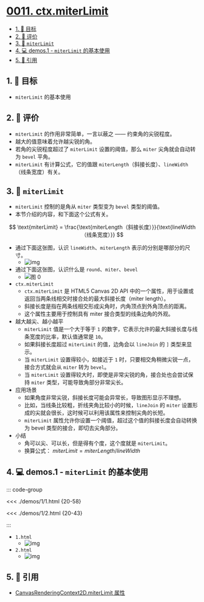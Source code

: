 # [0011. ctx.miterLimit](https://github.com/tnotesjs/TNotes.canvas/tree/main/notes/0011.%20ctx.miterLimit)

<!-- region:toc -->

- [1. 🎯 目标](#1--目标)
- [2. 🫧 评价](#2--评价)
- [3. 📒 `miterLimit`](#3--miterlimit)
- [4. 💻 demos.1 - `miterLimit` 的基本使用](#4--demos1---miterlimit-的基本使用)
- [5. 🔗 引用](#5--引用)

<!-- endregion:toc -->

## 1. 🎯 目标

- `miterLimit` 的基本使用

## 2. 🫧 评价

- `miterLimit` 的作用非常简单，一言以蔽之 —— 约束角的尖锐程度。
- 越大的值意味着允许越尖锐的角。
- 若角的尖锐程度超过了 `miterLimit` 设置的阈值，那么 `miter` 尖角就会自动转为 `bevel` 平角。
- `miterLimit` 有计算公式，它的值跟 `miterLength`（斜接长度）、`lineWidth`（线条宽度）有关。

## 3. 📒 `miterLimit`

- `miterLimit` 控制的是角从 `miter` 类型变为 `bevel` 类型的阈值。
- 本节介绍的内容，和下面这个公式有关。

$$
\text{miterLimit} = \frac{\text{miterLength（斜接长度）}}{\text{lineWidth（线条宽度）}}
$$

- 通过下面这张图，认识 `lineWidth`、`miterLength` 表示的分别是哪部分的尺寸。
  - ![img](https://cdn.jsdelivr.net/gh/tnotesjs/imgs@main/2024-10-03-23-11-03.png)
- 通过下面这张图，认识什么是 `round`、`miter`、`bevel`
  - ![图 0](https://cdn.jsdelivr.net/gh/tnotesjs/imgs@main/2025-08-18-20-14-47.png)
- `ctx.miterLimit`
  - `ctx.miterLimit` 是 HTML5 Canvas 2D API 中的一个属性，用于设置或返回当两条线相交时接合处的最大斜接长度（miter length）。
  - 斜接长度是指在两条线相交形成尖角时，内角顶点到外角顶点的距离。
  - 这个属性主要用于控制具有 miter 接合类型的线条边角的外观。
- 越大越尖、越小越平
  - `miterLimit` 值是一个大于等于 `1` 的数字，它表示允许的最大斜接长度与线条宽度的比率，默认值通常是 `10`。
  - 如果斜接长度超过 `miterLimit` 的值，边角会以 `lineJoin` 的 `]` 类型来显示。
  - 当 `miterLimit` 设置得较小，如接近于 `1` 时，只要相交角稍微尖锐一点，接合方式就会从 `miter` 转为 `bevel`。
  - 当 `miterLimit` 设置得较大时，即使是非常尖锐的角，接合处也会尝试保持 `miter` 类型，可能导致角部分非常尖长。
- 应用场景
  - 如果角度非常尖锐，斜接长度可能会异常长，导致图形显示不理想。
  - 比如，当线条比较粗，折线夹角比较小的时候，`lineJoin` 的 `miter` 设置形成的尖就会很长，这时候可以利用该属性来控制尖角的长短。
  - `miterLimit` 属性允许你设置一个阈值，超过这个值的斜接长度会自动转换为 bevel 类型的接合，即切去尖角部分。
- 小结
  - 角可以尖、可以长，但是得有个度，这个度就是 `miterLimit`。
  - 换算公式： $miterLimit = miterLength / lineWidth$

## 4. 💻 demos.1 - `miterLimit` 的基本使用

::: code-group

<<< ./demos/1/1.html {20-58}

<<< ./demos/1/2.html {20-43}

:::

- `1.html`
  - ![img](https://cdn.jsdelivr.net/gh/tnotesjs/imgs@main/2024-10-03-23-11-26.png)
- `2.html`
  - ![img](https://cdn.jsdelivr.net/gh/tnotesjs/imgs@main/2024-10-03-23-11-54.png)

## 5. 🔗 引用

- [CanvasRenderingContext2D.miterLimit 属性][1]

[1]: https://developer.mozilla.org/zh-CN/docs/Web/API/CanvasRenderingContext2D/miterLimit
